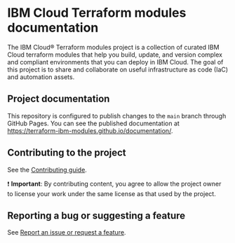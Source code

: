# IBM Cloud Terraform modules documentation

The IBM Cloud&reg; Terraform modules project is a collection of curated IBM Cloud terraform modules that help you build, update, and version complex and compliant environments that you can deploy in IBM Cloud. The goal of this project is to share and collaborate on useful infrastructure as code (IaC) and automation assets.

## Project documentation

This repository is configured to publish changes to the `main` branch through GitHub Pages. You can see the published documentation at https://terraform-ibm-modules.github.io/documentation/.

## Contributing to the project

See the [Contributing guide](contributing.md).

:exclamation: **Important**: By contributing content, you agree to allow the project owner to license your work under the same license as that used by the project.

## Reporting a bug or suggesting a feature

See [Report an issue or request a feature](docs/support.md).
